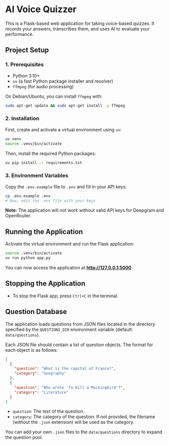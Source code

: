 # AI Voice Quizzer

This is a Flask-based web application for taking voice-based quizzes. It records your answers, transcribes them, and uses AI to evaluate your performance.

## Project Setup

### 1. Prerequisites

- Python 3.10+
- `uv` (a fast Python package installer and resolver)
- `ffmpeg` (for audio processing)

On Debian/Ubuntu, you can install `ffmpeg` with:
```bash
sudo apt-get update && sudo apt-get install -y ffmpeg
```

### 2. Installation

First, create and activate a virtual environment using `uv`:

```bash
uv venv
source .venv/bin/activate
```

Then, install the required Python packages:

```bash
uv pip install -r requirements.txt
```

### 3. Environment Variables

Copy the `.env.example` file to `.env` and fill in your API keys:

```bash
cp .env.example .env
# Now, edit the .env file with your keys
```

**Note:** The application will not work without valid API keys for Deepgram and OpenRouter.

## Running the Application

Activate the virtual environment and run the Flask application:

```bash
source .venv/bin/activate
uv run python app.py
```

You can now access the application at **http://127.0.0.1:5000**.

## Stopping the Application

- To stop the Flask app, press `Ctrl+C` in the terminal.

## Question Database

The application loads questions from JSON files located in the directory specified by the `QUESTIONS_DIR` environment variable (default: `data/questions`).

Each JSON file should contain a list of question objects. The format for each object is as follows:

```json
[
  {
    "question": "What is the capital of France?",
    "category": "Geography"
  },
  {
    "question": "Who wrote 'To Kill a Mockingbird'?",
    "category": "Literature"
  }
]
```

-   `question`: The text of the question.
-   `category`: The category of the question. If not provided, the filename (without the `.json` extension) will be used as the category.

You can add your own `.json` files to the `data/questions` directory to expand the question pool.
